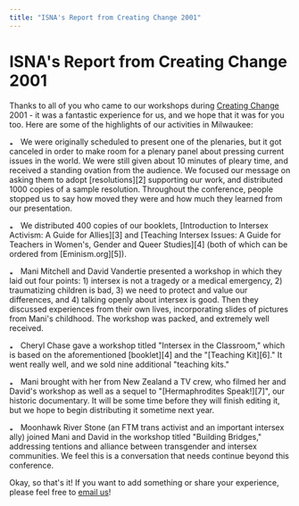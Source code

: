 ```yaml
---
title: "ISNA's Report from Creating Change 2001"
---
```


# ISNA's Report from Creating Change 2001

  


  
Thanks to all of you who came to our workshops during [Creating Change][1] 2001 - it was a fantastic experience for us, and we hope that it was for you too. Here are some of the highlights of our activities in Milwaukee:  
<p class=m2>

  
<img src="/img/arrow-mini.gif" width=16 height=7 alt="* ">  
We were originally scheduled to present one of the plenaries, but it got canceled in order to make room for a plenary panel about pressing current issues in the world. We were still given about 10 minutes of pleary time, and received a standing ovation from the audience. We focused our message on asking them to adopt [resolutions][2] supporting our work, and distributed 1000 copies of a sample resolution. Throughout the conference, people stopped us to say how moved they were and how much they learned from our presentation.  
</p><p class=m2>  
<img src="/img/arrow-mini.gif" width=16 height=7 alt="* ">  
We distributed 400 copies of our booklets, [Introduction to Intersex Activism: A Guide for Allies][3] and [Teaching Intersex Issues: A Guide for Teachers in Women's, Gender and Queer Studies][4] (both of which can be ordered from [Eminism.org][5]).  
</p><p class=m2>  
<img src="/img/arrow-mini.gif" width=16 height=7 alt="* ">  
Mani Mitchell and David Vandertie presented a workshop in which they laid out four points: 1) intersex is not a tragedy or a medical emergency, 2) traumatizing children is bad, 3) we need to protect and value our differences, and 4) talking openly about intersex is good. Then they discussed experiences from their own lives, incorporating slides of pictures from Mani's childhood. The workshop was packed, and extremely well received.  
</p><p class=m2>  
<img src="/img/arrow-mini.gif" width=16 height=7 alt="* ">  
Cheryl Chase gave a workshop titled "Intersex in the Classroom," which is based on the aforementioned [booklet][4] and the "[Teaching Kit][6]." It went really well, and we sold nine additional "teaching kits."  
</p><p class=m2>  
<img src="/img/arrow-mini.gif" width=16 height=7 alt="* ">  
Mani brought with her from New Zealand a TV crew, who filmed her and David's workshop as well as a sequel to "[Hermaphrodites Speak!][7]", our historic documentary. It will be some time before they will finish editing it, but we hope to begin distributing it sometime next year.  
</p><p class=m2>  
<img src="/img/arrow-mini.gif" width=16 height=7 alt="* ">  
Moonhawk River Stone (an FTM trans activist and an important intersex ally) joined Mani and David in the workshop titled "Building Bridges," addressing tentions and alliance between transgender and intersex communities. We feel this is a conversation that needs continue beyond this conference.  
</p>

  
Okay, so that's it! If you want to add something or share your experience, please feel free to [email us][8]!

 [1]: http://www.ngltf.org/cc/
 [2]: ../library/resolution.html
 [3]: http://eminism.org/zines/pdf-zn/intersex-activism-web.pdf
 [4]: http://eminism.org/zines/pdf-zn/teaching-intersex.pdf
 [5]: http://eminism.org/zines/
 [6]: ../store/store-teaching.html
 [7]: ../store/store-herm.html
 [8]: mailto:emi@isna.org